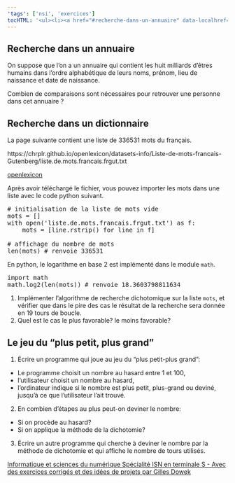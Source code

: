 ```yaml
---
'tags': ['nsi', 'exercices']
tocHTML: '<ul><li><a href="#recherche-dans-un-annuaire" data-localhref="true">Recherche dans un annuaire</a></li><li><a href="#recherche-dans-un-dictionnaire" data-localhref="true">Recherche dans un dictionnaire</a></li><li><a href="#le-jeu-du-plus-petit-plus-grand" data-localhref="true">Le jeu du “plus petit, plus grand”</a></li></ul>'
---
```






<h2 id="recherche-dans-un-annuaire" class="anchored">Recherche dans un annuaire</h2>
<p>On suppose que l’on a un annuaire qui contient les huit milliards d’êtres humains dans l’ordre alphabétique de leurs noms, prénom, lieu de naissance et date de naissance.</p>
<p>Combien de comparaisons sont nécessaires pour retrouver une personne dans cet annuaire ?</p>
<h2 id="recherche-dans-un-dictionnaire" class="anchored">Recherche dans un dictionnaire</h2>
<p>La page suivante contient une liste de 336531 mots du français.</p>
<p>https://chrplr.github.io/openlexicon/datasets-info/Liste-de-mots-francais-Gutenberg/liste.de.mots.francais.frgut.txt</p>
<p><a href="https://chrplr.github.io/openlexicon/datasets-info/Liste-de-mots-francais-Gutenberg/README-liste-francais-Gutenberg.html" class="cite-source">openlexicon</a></p>
<p>Après avoir téléchargé le fichier, vous pouvez importer les mots dans une liste avec le code python suivant.</p>
<div class="highlight"><pre><span></span><span class="c1"># initialisation de la liste de mots vide</span>
<span class="n">mots</span> <span class="o">=</span> <span class="p">[]</span>
<span class="k">with</span> <span class="nb">open</span><span class="p">(</span><span class="s1">'liste.de.mots.francais.frgut.txt'</span><span class="p">)</span> <span class="k">as</span> <span class="n">f</span><span class="p">:</span>
<span class="n">    mots</span> <span class="o">=</span> <span class="p">[</span><span class="n">line</span><span class="o">.</span><span class="n">rstrip</span><span class="p">()</span> <span class="k">for</span> <span class="n">line</span> <span class="ow">in</span> <span class="n">f</span><span class="p">]</span>
<span></span>
<span class="c1"># affichage du nombre de mots</span>
<span class="nb">len</span><span class="p">(</span><span class="n">mots</span><span class="p">)</span> <span class="c1"># renvoie 336531</span>
</pre></div>

<p>En python, le logarithme en base 2 est implémenté dans le module <code>math</code>.</p>
<div class="highlight"><pre><span></span><span class="kn">import</span> <span class="nn">math</span>
<span class="n">math</span><span class="o">.</span><span class="n">log2</span><span class="p">(</span><span class="nb">len</span><span class="p">(</span><span class="n">mots</span><span class="p">))</span> <span class="c1"># renvoie 18.3603798811634</span>
</pre></div>

<ol type="1">
<li>Implémenter l’algorithme de recherche dichotomique sur la liste <code>mots</code>, et vérifier que dans le pire des cas le résultat de la recherche sera donnée en 19 tours de boucle.</li>
<li>Quel est le cas le plus favorable? le moins favorable?</li>
</ol>
<h2 id="le-jeu-du-plus-petit-plus-grand" class="anchored">Le jeu du “plus petit, plus grand”</h2>
<ol type="1">
<li>Écrire un programme qui joue au jeu du “plus petit-plus grand”:</li>
</ol>
<ul>
<li>Le programme choisit un nombre au hasard entre 1 et 100,</li>
<li>l’utilisateur choisit un nombre au hasard,</li>
<li>l’ordinateur indique si le nombre est plus petit, plus-grand ou deviné, jusqu’à ce que l’utilisateur l’ait trouvé.</li>
</ul>
<ol start="2" type="1">
<li>En combien d’étapes au plus peut-on deviner le nombre:</li>
</ol>
<ul>
<li>Si on procède au hasard?</li>
<li>Si on applique la méthode de la dichotomie?</li>
</ul>
<ol start="3" type="1">
<li>Écrire un autre programme qui cherche à deviner le nombre par la méthode de dichotomie et qui affiche le nombre de tours utilisés.</li>
</ol>
<p><a href="http://www.editions-eyrolles.com/Livre/9782212135435/" class="cite-source">Informatique et sciences du numérique Spécialité ISN en terminale S - Avec des exercices corrigés et des idées de projets par Gilles Dowek</a></p>

